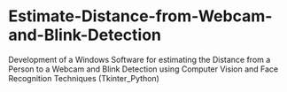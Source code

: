 # Estimate-Distance-from-Webcam-and-Blink-Detection
Development of a Windows Software for estimating the Distance from a Person to a Webcam and Blink Detection using Computer Vision and Face Recognition Techniques (Tkinter_Python)

